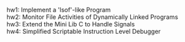 hw1: Implement a 'lsof'-like Program  
hw2: Monitor File Activities of Dynamically Linked Programs  
hw3: Extend the Mini Lib C to Handle Signals  
hw4: Simplified Scriptable Instruction Level Debugger  
